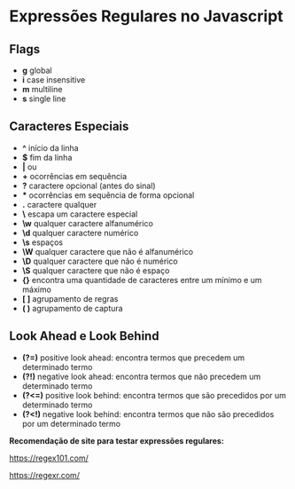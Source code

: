 # Expressões Regulares no Javascript

## Flags

- **g**  global
- **i**  case insensitive
- **m**  multiline
- **s**  single line

## Caracteres Especiais

- **^**  início da linha
- **$**  fim da linha
- **|**  ou
- **+**  ocorrências em sequência
- **?**  caractere opcional (antes do sinal)
- **\***  ocorrências em sequência de forma opcional
- **\.**  caractere qualquer
- **\\**  escapa um caractere especial
- **\w**  qualquer caractere alfanumérico
- **\d**  qualquer caractere numérico
- **\s**  espaços
- **\W**  qualquer caractere que não é alfanumérico
- **\D**  qualquer caractere que não é numérico
- **\S**  qualquer caractere que não é espaço
- **{}**  encontra uma quantidade de caracteres entre um mínimo e um máximo
- **[ ]**  agrupamento de regras
- **( )**  agrupamento de captura

## Look Ahead e Look Behind

- **(?=)**  positive look ahead: encontra termos que precedem um determinado termo
- **(?!)**  negative look ahead: encontra termos que não precedem um determinado termo
- **(?<=)**  positive look behind: encontra termos que são precedidos por um determinado termo
- **(?<!)**  negative look behind: encontra termos que não são precedidos por um determinado termo

**Recomendação de site para testar expressões regulares:**

https://regex101.com/

https://regexr.com/